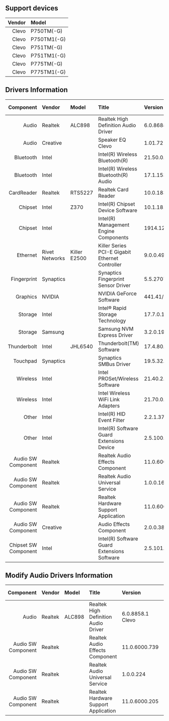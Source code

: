 ## Support devices

| Vendor | Model       |
| -----: | :---------- |
| Clevo  | P750TM(-G)  |
| Clevo  | P750TM1(-G) |
| Clevo  | P751TM(-G)  |
| Clevo  | P751TM1(-G) |
| Clevo  | P775TM(-G)  |
| Clevo  | P775TM1(-G) |

## Drivers Information

| Component               | Vendor         | Model        | Title                                           | Version                       | Driver Type |
| ----------------------: | :------------- | :----------- | :---------------------------------------------- | :---------------------------- | :---------- |
| Audio                   | Realtek        | ALC898       | Realtek High Definition Audio Driver            | 6.0.8688.1 Clevo              | DCH/UAD     |
| Audio                   | Creative       |              | Speaker EQ Clevo                                | 1.01.72                       |             |
| Bluetooth               | Intel          |              | Intel(R) Wireless Bluetooth(R)                  | 21.50.0.1                     |             |
| Bluetooth               | Intel          |              | Intel(R) Wireless Bluetooth(R) Audio            | 17.1.1530.0031                |             |
| CardReader              | Realtek        | RTS5227      | Realtek Card Reader                             | 10.0.18363.21327              |             |
| Chipset                 | Intel          | Z370         | Intel(R) Chipset Device Software                | 10.1.18121.8164               |             |
| Chipset                 | Intel          |              | Intel(R) Management Engine Components           | 1914.12.0.1256/1923.12.0.1278 | Standard    |
| Ethernet                | Rivet Networks | Killer E2500 | Killer Series PCI-E Gigabit Ethernet Controller | 9.0.0.49                      |             |
| Fingerprint             | Synaptics      |              | Synaptics Fingerprint Sensor Driver             | 5.5.2707.1073 Clevo           | DCH/UAD     |
| Graphics                | NVIDIA         |              | NVIDIA GeForce Software                         | 441.41/26.21.14.4141          | Standard    |
| Storage                 | Intel          |              | Intel® Rapid Storage Technology                 | 17.7.0.1006                   |             |
| Storage                 | Samsung        |              | Samsung NVM Express Driver                      | 3.2.0.1910                    |             |
| Thunderbolt             | Intel          | JHL6540      | Thunderbolt(TM) Software                        | 17.4.80.94/17.4.80.550        | Standard    |
| Touchpad                | Synaptics      |              | Synaptics SMBus Driver                          | 19.5.32.67 Clevo              | DCH/UAD     |
| Wireless                | Intel          |              | Intel PROSet/Wireless Software                  | 21.40.2.0                     |             |
| Wireless                | Intel          |              | Intel Wireless WiFi Link Adapters               | 21.70.0.1                     |             |
| Other                   | Intel          |              | Intel(R) HID Event Filter                       | 2.2.1.377                     |             |
| Other                   | Intel          |              | Intel(R) Software Guard Extensions Device       | 2.5.100.2                     |             |
| Audio SW Component      | Realtek        |              | Realtek Audio Effects Component                 | 11.0.6000.680                 | DCH/UAD     |
| Audio SW Component      | Realtek        |              | Realtek Audio Universal Service                 | 1.0.0.164                     | DCH/UAD     |
| Audio SW Component      | Realtek        |              | Realtek Hardware Support Application            | 11.0.6000.177                 | DCH/UAD     |
| Audio SW Component      | Creative       |              | Audio Effects Component                         | 2.0.0.38 Clevo                | DCH/UAD     |
| Chipset SW Component    | Intel          |              | Intel(R) Software Guard Extensions Software     | 2.5.101.3                     | DCH/UAD     |

## Modify Audio Drivers Information

| Component               | Vendor         | Model        | Title                                         | Version                       | Driver Type |
| ----------------------: | :------------- | :----------- | :-------------------------------------------- | :---------------------------- | :---------- |
| Audio                   | Realtek        | ALC898       | Realtek High Definition Audio Driver          | 6.0.8858.1 Clevo              | DCH/UAD     |
| Audio SW Component      | Realtek        |              | Realtek Audio Effects Component               | 11.0.6000.739                 | DCH/UAD     |
| Audio SW Component      | Realtek        |              | Realtek Audio Universal Service               | 1.0.0.224                     | DCH/UAD     |
| Audio SW Component      | Realtek        |              | Realtek Hardware Support Application          | 11.0.6000.205                 | DCH/UAD     |
